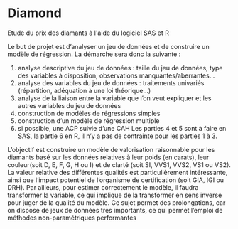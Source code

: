 # Diamond
Etude du prix des diamants à l'aide du logiciel SAS et R

Le but de projet est d’analyser un jeu de données et de construire un modèle
de régression. La démarche sera donc la suivante :
1. analyse descriptive du jeu de données : taille du jeu de données, type des
variables à disposition, observations manquantes/aberrantes...
2. analyse des variables du jeu de données : traitements univariés (répartition, adéquation à une loi théorique...)
3. analyse de la liaison entre la variable que l’on veut expliquer et les autres
variables du jeu de données
4. construction de modèles de régressions simples
5. construction d’un modèle de régression multiple
6. si possible, une ACP suivie d’une CAH
Les parties 4 et 5 sont à faire en SAS, la partie 6 en R, il n’y a pas de contrainte
pour les parties 1 à 3.


L’objectif est construire un modèle de valorisation raisonnable pour les diamants
basé sur les données relatives à leur poids (en carats), leur couleur(soit D, E, F,
G, H ou I) et de clarté (soit SI, VVS1, VVS2, VS1 ou VS2). La valeur relative
des différentes qualités est particulièrement intéressante, ainsi que l’impact potentiel de l’organisme de certification (soit GIA, IGI ou DRH).
Par ailleurs, pour estimer correctement le modèle, il faudra transformer la variable, ce qui implique de la transformer en sens inverse pour juger de la qualité
du modèle.
Ce sujet permet des prolongations, car on dispose de jeux de données très importants, ce qui permet l’emploi de méthodes non-paramétriques performantes
